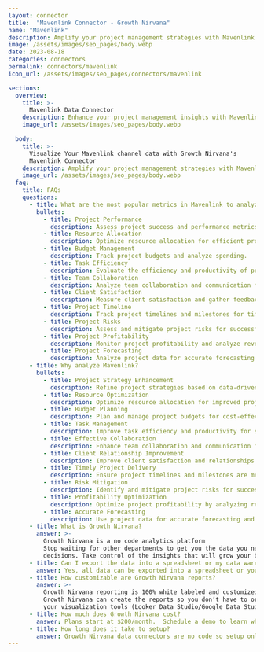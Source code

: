 ```yaml
---
layout: connector
title:  "Mavenlink Connector - Growth Nirvana"
name: "Mavenlink"
description: Amplify your project management strategies with Mavenlink integration, gaining actionable insights from project data analysis.
image: /assets/images/seo_pages/body.webp
date: 2023-08-18
categories: connectors
permalink: connectors/mavenlink
icon_url: /assets/images/seo_pages/connectors/mavenlink

sections:
  overview:
    title: >-
      Mavenlink Data Connector
    description: Enhance your project management insights with Mavenlink integration. Seamlessly merge project data, unlocking insights that shape project strategies, resource allocation, and operational excellence.
    image_url: /assets/images/seo_pages/body.webp

  body:
    title: >-
      Visualize Your Mavenlink channel data with Growth Nirvana's
      Mavenlink Connector
    description: Amplify your project management strategies with Mavenlink integration, gaining actionable insights from project data analysis.
    image_url: /assets/images/seo_pages/body.webp
  faq:
    title: FAQs
    questions:
      - title: What are the most popular metrics in Mavenlink to analyze?
        bullets:
          - title: Project Performance
            description: Assess project success and performance metrics.
          - title: Resource Allocation
            description: Optimize resource allocation for efficient project management.
          - title: Budget Management
            description: Track project budgets and analyze spending.
          - title: Task Efficiency
            description: Evaluate the efficiency and productivity of project tasks.
          - title: Team Collaboration
            description: Analyze team collaboration and communication for enhanced project outcomes.
          - title: Client Satisfaction
            description: Measure client satisfaction and gather feedback for improved client relationships.
          - title: Project Timeline
            description: Track project timelines and milestones for timely delivery.
          - title: Project Risks
            description: Assess and mitigate project risks for successful project delivery.
          - title: Project Profitability
            description: Monitor project profitability and analyze revenue and costs.
          - title: Project Forecasting
            description: Analyze project data for accurate forecasting and planning.
      - title: Why analyze Mavenlink?
        bullets:
          - title: Project Strategy Enhancement
            description: Refine project strategies based on data-driven insights.
          - title: Resource Optimization
            description: Optimize resource allocation for improved project outcomes.
          - title: Budget Planning
            description: Plan and manage project budgets for cost-effective execution.
          - title: Task Management
            description: Improve task efficiency and productivity for successful project completion.
          - title: Effective Collaboration
            description: Enhance team collaboration and communication for better project outcomes.
          - title: Client Relationship Improvement
            description: Improve client satisfaction and relationships for repeat business.
          - title: Timely Project Delivery
            description: Ensure project timelines and milestones are met for on-time delivery.
          - title: Risk Mitigation
            description: Identify and mitigate project risks for successful project delivery.
          - title: Profitability Optimization
            description: Optimize project profitability by analyzing revenue and costs.
          - title: Accurate Forecasting
            description: Use project data for accurate forecasting and planning.
      - title: What is Growth Nirvana?
        answer: >-
          Growth Nirvana is a no code analytics platform 
          Stop waiting for other departments to get you the data you need to make critical business 
          decisions. Take control of the insights that will grow your business.
      - title: Can I export the data into a spreadsheet or my data warehouse?
        answer: Yes, all data can be exported into a spreadsheet or your data warehouse (Google BigQuery, AWS, Snowflake, Azure, etc)
      - title: How customizable are Growth Nirvana reports?
        answer: >-
          Growth Nirvana reporting is 100% white labeled and customized to your specifications.
          Growth Nirvana can create the reports so you don’t have to or you can connect
          your visualization tools (Looker Data Studio/Google Data Studio, Tableau, PowerBI, etc) to Growth Nirvana.
      - title: How much does Growth Nirvana cost?
        answer: Plans start at $200/month.  Schedule a demo to learn what plan is best for you.
      - title: How long does it take to setup?
        answer: Growth Nirvana data connectors are no code so setup only requires a few clicks.
---
```


